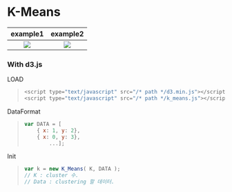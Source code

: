 # K-Means 
example1             |  example2
:-------------------------:|:-------------------------:
![](https://github.com/yja938882/DSJS/blob/master/k_means/example1.png)  |  ![](https://github.com/yja938882/DSJS/blob/master/k_means/example2.png)

### With d3.js
LOAD
> ```javascript
> <script type="text/javascript" src="/* path */d3.min.js"></script>
> <script type="text/javascript" src="/* path */k_means.js"></script>
DataFormat
> ```javascript
> var DATA = [
>     { x: 1, y: 2},
>     { x: 0, y: 3},
>         ...];
>```
Init
> ```javascript
> var k = new K_Means( K, DATA );
> // K : cluster 수.
> // Data : clustering 할 데이터.
> ```
